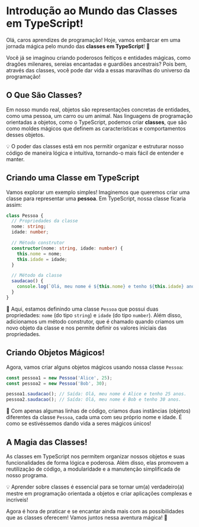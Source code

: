 # Introdução ao Mundo das Classes em TypeScript!

Olá, caros aprendizes de programação! Hoje, vamos embarcar em uma jornada mágica pelo mundo das **classes em TypeScript**! 🚀

Você já se imaginou criando poderosos feitiços e entidades mágicas, como dragões milenares, sereias encantadas e guardiões ancestrais? Pois bem, através das classes, você pode dar vida a essas maravilhas do universo da programação!

## O Que São Classes?

Em nosso mundo real, objetos são representações concretas de entidades, como uma pessoa, um carro ou um animal. Nas linguagens de programação orientadas a objetos, como o TypeScript, podemos criar **classes**, que são como moldes mágicos que definem as características e comportamentos desses objetos.

💡 O poder das classes está em nos permitir organizar e estruturar nosso código de maneira lógica e intuitiva, tornando-o mais fácil de entender e manter.

## Criando uma Classe em TypeScript

Vamos explorar um exemplo simples! Imaginemos que queremos criar uma classe para representar uma **pessoa**. Em TypeScript, nossa classe ficaria assim:

```typescript
class Pessoa {
  // Propriedades da classe
  nome: string;
  idade: number;

  // Método construtor
  constructor(nome: string, idade: number) {
    this.nome = nome;
    this.idade = idade;
  }

  // Método da classe
  saudacao() {
    console.log(`Olá, meu nome é ${this.nome} e tenho ${this.idade} anos.`);
  }
}
```

💫 Aqui, estamos definindo uma classe `Pessoa` que possui duas propriedades: `nome` (do tipo `string`) e `idade` (do tipo `number`). Além disso, adicionamos um método construtor, que é chamado quando criamos um novo objeto da classe e nos permite definir os valores iniciais das propriedades.

## Criando Objetos Mágicos!

Agora, vamos criar alguns objetos mágicos usando nossa classe `Pessoa`:

```typescript
const pessoa1 = new Pessoa('Alice', 25);
const pessoa2 = new Pessoa('Bob', 30);

pessoa1.saudacao(); // Saída: Olá, meu nome é Alice e tenho 25 anos.
pessoa2.saudacao(); // Saída: Olá, meu nome é Bob e tenho 30 anos.
```

🌟 Com apenas algumas linhas de código, criamos duas instâncias (objetos) diferentes da classe `Pessoa`, cada uma com seu próprio nome e idade. É como se estivéssemos dando vida a seres mágicos únicos!

## A Magia das Classes!

As classes em TypeScript nos permitem organizar nossos objetos e suas funcionalidades de forma lógica e poderosa. Além disso, elas promovem a reutilização de código, a modularidade e a manutenção simplificada de nosso programa.

💡 Aprender sobre classes é essencial para se tornar um(a) verdadeiro(a) mestre em programação orientada a objetos e criar aplicações complexas e incríveis!

Agora é hora de praticar e se encantar ainda mais com as possibilidades que as classes oferecem! Vamos juntos nessa aventura mágica! 🎉

